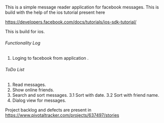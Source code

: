 This is a simple message reader application for facebook messages. 
This is build with the help of the ios tutorial present here

https://developers.facebook.com/docs/tutorials/ios-sdk-tutorial/

This is build for ios.

######  Functionality Log  #######
1. Loging to facebook from application .


######  ToDo List  #####
1. Read messages.
2. Show online friends.
3. Search and sort messages.
  3.1 Sort with date.
  3.2 Sort with friend name.
4. Dialog view for messages.

Project backlog and defects are present in 
https://www.pivotaltracker.com/projects/637497/stories

